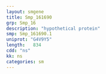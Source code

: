```yaml
---
layout: smgene
title: Smp_161690
grp: Smp_16
description: "hypothetical protein"
smp: Smp_161690.1
uniprot: "G4V9Y5"
length:   834
cdd: "ns"
kk: ns
categories: sm
---
```

